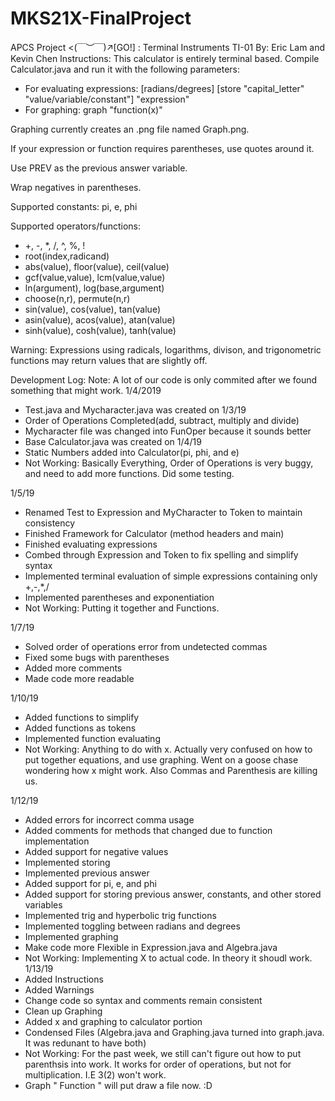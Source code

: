# MKS21X-FinalProject

APCS Project <(￣︶￣)↗[GO!] : Terminal Instruments TI-01
By: Eric Lam and Kevin Chen
Instructions: This calculator is entirely terminal based. Compile Calculator.java and run it with the following parameters:
 - For evaluating expressions: [radians/degrees] [store "capital_letter" "value/variable/constant"] "expression"
 - For graphing: graph "function(x)"

 Graphing currently creates an .png file named Graph.png.

 If your expression or function requires parentheses, use quotes around it.

 Use PREV as the previous answer variable.

 Wrap negatives in parentheses.

 Supported constants: pi, e, phi

 Supported operators/functions:
 - +, -, *, /, ^, %, !
 - root(index,radicand)
 - abs(value), floor(value), ceil(value)
 - gcf(value,value), lcm(value,value)
 - ln(argument), log(base,argument)
 - choose(n,r), permute(n,r)
 - sin(value), cos(value), tan(value)
 - asin(value), acos(value), atan(value)
 - sinh(value), cosh(value), tanh(value)

Warning: Expressions using radicals, logarithms, divison, and trigonometric functions may return values that are slightly off.

Development Log:
Note: A lot of our code is only commited after we found something that might work.
 1/4/2019
 - Test.java and Mycharacter.java was created on 1/3/19
 - Order of Operations Completed(add, subtract, multiply and divide)
 - Mycharacter file was changed into FunOper because it sounds better
 - Base Calculator.java was created on 1/4/19
 - Static Numbers added into Calculator(pi, phi, and e)
 - Not Working: Basically Everything, Order of Operations is very buggy, and need to add more functions. Did some testing.

 1/5/19
 - Renamed Test to Expression and MyCharacter to Token to maintain consistency
 - Finished Framework for Calculator (method headers and main)
 - Finished evaluating expressions
 - Combed through Expression and Token to fix spelling and simplify syntax
 - Implemented terminal evaluation of simple expressions containing only +,-,*,/
 - Implemented parentheses and exponentiation
 - Not Working: Putting it together and Functions. 

 1/7/19
 - Solved order of operations error from undetected commas
 - Fixed some bugs with parentheses
 - Added more comments
 - Made code more readable

 1/10/19
 - Added functions to simplify
 - Added functions as tokens
 - Implemented function evaluating
 - Not Working: Anything to do with x. Actually very confused on how to put together equations, and use graphing. Went on a goose chase wondering how x might work. Also Commas and Parenthesis are killing us.

 1/12/19
 - Added errors for incorrect comma usage
 - Added comments for methods that changed due to function implementation
 - Added support for negative values
 - Implemented storing
 - Implemented previous answer
 - Added support for pi, e, and phi
 - Added support for storing previous answer, constants, and other stored variables
 - Implemented trig and hyperbolic trig functions
 - Implemented toggling between radians and degrees
 - Implemented graphing
 - Make code more Flexible in Expression.java and Algebra.java
 - Not Working: Implementing X to actual code. In theory it shoudl work.
 1/13/19
 - Added Instructions
 - Added Warnings
 - Change code so syntax and comments remain consistent
 - Clean up Graphing
 - Added x and graphing to calculator portion
 - Condensed Files (Algebra.java and Graphing.java turned into graph.java. It was redunant to have both)
 - Not Working: For the past week, we still can't figure out how to put parenthsis into work. It works for order of operations, but not for multiplication. I.E 3(2) won't work. 
 - Graph " Function " will put draw a file now. :D
